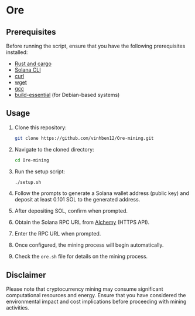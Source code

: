# Ore

## Prerequisites

Before running the script, ensure that you have the following prerequisites installed:

- [Rust and cargo](https://www.rust-lang.org/tools/install)
- [Solana CLI](https://docs.solana.com/cli/install-solana-cli-tools)
- [curl](https://curl.se/)
- [wget](https://www.gnu.org/software/wget/)
- [gcc](https://gcc.gnu.org/)
- [build-essential](https://packages.debian.org/sid/build-essential) (for Debian-based systems)

## Usage

1. Clone this repository:
   ```bash
   git clone https://github.com/vinhben12/Ore-mining.git
   ```

2. Navigate to the cloned directory:
   ```bash
   cd Ore-mining
   ```

3. Run the setup script:
   ```bash
   ./setup.sh
   ```

4. Follow the prompts to generate a Solana wallet address (public key) and deposit at least 0.101 SOL to the generated address.

5. After depositing SOL, confirm when prompted.

6. Obtain the Solana RPC URL from [Alchemy](https://dashboard.alchemy.com/) (HTTPS API).

7. Enter the RPC URL when prompted.

8. Once configured, the mining process will begin automatically.

9. Check the `ore.sh` file for details on the mining process.

## Disclaimer

Please note that cryptocurrency mining may consume significant computational resources and energy. Ensure that you have considered the environmental impact and cost implications before proceeding with mining activities.
